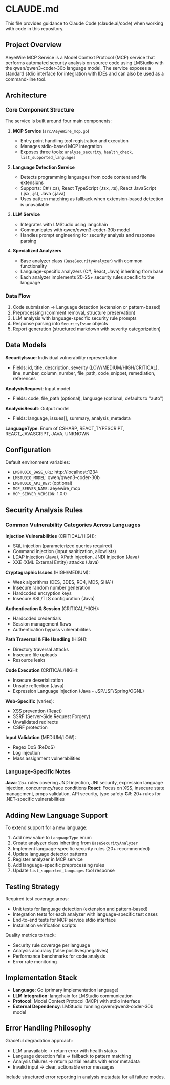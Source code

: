 # CLAUDE.md

This file provides guidance to Claude Code (claude.ai/code) when working with code in this repository.

## Project Overview

AeyeWire MCP Service is a Model Context Protocol (MCP) service that performs automated security analysis on source code using LMStudio with the qwen/qwen3-coder-30b language model. The service exposes a standard stdio interface for integration with IDEs and can also be used as a command-line tool.

## Architecture

### Core Component Structure

The service is built around four main components:

1. **MCP Service** (`src/AeyeWire_mcp.go`)
   - Entry point handling tool registration and execution
   - Manages stdio-based MCP integration
   - Exposes three tools: `analyze_security`, `health_check`, `list_supported_languages`

2. **Language Detection Service**
   - Detects programming languages from code content and file extensions
   - Supports: C# (.cs), React TypeScript (.tsx, .ts), React JavaScript (.jsx, .js), Java (.java)
   - Uses pattern matching as fallback when extension-based detection is unavailable

3. **LLM Service**
   - Integrates with LMStudio using langchain
   - Communicates with qwen/qwen3-coder-30b model
   - Handles prompt engineering for security analysis and response parsing

4. **Specialized Analyzers**
   - Base analyzer class (`BaseSecurityAnalyzer`) with common functionality
   - Language-specific analyzers (C#, React, Java) inheriting from base
   - Each analyzer implements 20-25+ security rules specific to the language

### Data Flow

1. Code submission → Language detection (extension or pattern-based)
2. Preprocessing (comment removal, structure preservation)
3. LLM analysis with language-specific security rule prompts
4. Response parsing into `SecurityIssue` objects
5. Report generation (structured markdown with severity categorization)

## Data Models

**SecurityIssue**: Individual vulnerability representation
- Fields: id, title, description, severity (LOW/MEDIUM/HIGH/CRITICAL), line_number, column_number, file_path, code_snippet, remediation, references

**AnalysisRequest**: Input model
- Fields: code, file_path (optional), language (optional, defaults to "auto")

**AnalysisResult**: Output model
- Fields: language, issues[], summary, analysis_metadata

**LanguageType**: Enum of CSHARP, REACT_TYPESCRIPT, REACT_JAVASCRIPT, JAVA, UNKNOWN

## Configuration

Default environment variables:
- `LMSTUDIO_BASE_URL`: http://localhost:1234
- `LMSTUDIO_MODEL`: qwen/qwen3-coder-30b
- `LMSTUDIO_API_KEY`: (optional)
- `MCP_SERVER_NAME`: aeyewire_mcp
- `MCP_SERVER_VERSION`: 1.0.0

## Security Analysis Rules

### Common Vulnerability Categories Across Languages

**Injection Vulnerabilities** (CRITICAL/HIGH):
- SQL injection (parameterized queries required)
- Command injection (input sanitization, allowlists)
- LDAP injection (Java), XPath injection, JNDI injection (Java)
- XXE (XML External Entity) attacks (Java)

**Cryptographic Issues** (HIGH/MEDIUM):
- Weak algorithms (DES, 3DES, RC4, MD5, SHA1)
- Insecure random number generation
- Hardcoded encryption keys
- Insecure SSL/TLS configuration (Java)

**Authentication & Session** (CRITICAL/HIGH):
- Hardcoded credentials
- Session management flaws
- Authentication bypass vulnerabilities

**Path Traversal & File Handling** (HIGH):
- Directory traversal attacks
- Insecure file uploads
- Resource leaks

**Code Execution** (CRITICAL/HIGH):
- Insecure deserialization
- Unsafe reflection (Java)
- Expression Language injection (Java - JSP/JSF/Spring/OGNL)

**Web-Specific** (varies):
- XSS prevention (React)
- SSRF (Server-Side Request Forgery)
- Unvalidated redirects
- CSRF protection

**Input Validation** (MEDIUM/LOW):
- Regex DoS (ReDoS)
- Log injection
- Mass assignment vulnerabilities

### Language-Specific Notes

**Java**: 25+ rules covering JNDI injection, JNI security, expression language injection, concurrency/race conditions
**React**: Focus on XSS, insecure state management, props validation, API security, type safety
**C#**: 20+ rules for .NET-specific vulnerabilities

## Adding New Language Support

To extend support for a new language:

1. Add new value to `LanguageType` enum
2. Create analyzer class inheriting from `BaseSecurityAnalyzer`
3. Implement language-specific security rules (20+ recommended)
4. Update language detector patterns
5. Register analyzer in MCP service
6. Add language-specific preprocessing rules
7. Update `list_supported_languages` tool response

## Testing Strategy

Required test coverage areas:
- Unit tests for language detection (extension and pattern-based)
- Integration tests for each analyzer with language-specific test cases
- End-to-end tests for MCP service stdio interface
- Installation verification scripts

Quality metrics to track:
- Security rule coverage per language
- Analysis accuracy (false positives/negatives)
- Performance benchmarks for code analysis
- Error rate monitoring

## Implementation Stack

- **Language**: Go (primary implementation language)
- **LLM Integration**: langchain for LMStudio communication
- **Protocol**: Model Context Protocol (MCP) with stdio interface
- **External Dependency**: LMStudio running qwen/qwen3-coder-30b model

## Error Handling Philosophy

Graceful degradation approach:
- LLM unavailable → return error with health status
- Language detection fails → fallback to pattern matching
- Analysis failures → return partial results with error metadata
- Invalid input → clear, actionable error messages

Include structured error reporting in analysis metadata for all failure modes.
